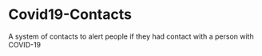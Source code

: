 # Covid19-Contacts
A system of contacts to alert people if they had contact with a person with COVID-19
